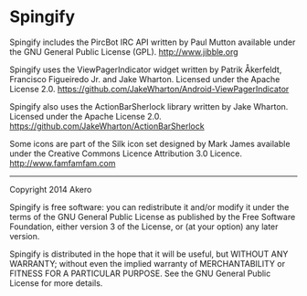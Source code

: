 Spingify
========

Spingify includes the PircBot IRC API written by Paul Mutton available
under the GNU General Public License (GPL). http://www.jibble.org

Spingify uses the ViewPagerIndicator widget written by Patrik
Åkerfeldt, Francisco Figueiredo Jr. and Jake Wharton. Licensed
under the Apache License 2.0.
https://github.com/JakeWharton/Android-ViewPagerIndicator

Spingify also uses the ActionBarSherlock library written by Jake
Wharton. Licensed under the Apache License 2.0.
https://github.com/JakeWharton/ActionBarSherlock

Some icons are part of the Silk icon set designed by Mark James
available under the Creative Commons Licence Attribution 3.0
Licence. http://www.famfamfam.com

--------------------------------------------------------------------

Copyright 2014 Akero

Spingify is free software: you can redistribute it and/or modify
it under the terms of the GNU General Public License as published by
the Free Software Foundation, either version 3 of the License, or
(at your option) any later version.

Spingify is distributed in the hope that it will be useful,
but WITHOUT ANY WARRANTY; without even the implied warranty of
MERCHANTABILITY or FITNESS FOR A PARTICULAR PURPOSE.  See the
GNU General Public License for more details.
